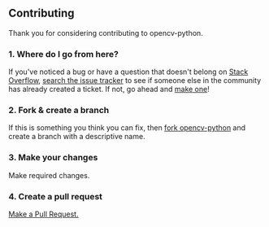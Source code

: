 ## Contributing

Thank you for considering contributing to opencv-python.

### 1. Where do I go from here?

If you've noticed a bug or have a question that doesn't belong on
[Stack Overflow](http://stackoverflow.com/questions/tagged/opencv-python),
[search the issue tracker](https://github.com/skvark/opencv-python/issues?q=something)
to see if someone else in the community has already created a ticket.
If not, go ahead and [make one](https://github.com/skvark/opencv-python/issues/new)!

### 2. Fork & create a branch

If this is something you think you can fix, then
[fork opencv-python](https://help.github.com/articles/fork-a-repo)
and create a branch with a descriptive name.

### 3. Make your changes

Make required changes.

### 4. Create a pull request

[Make a Pull Request.](https://help.github.com/articles/creating-a-pull-request)

